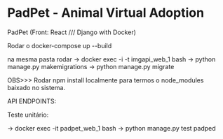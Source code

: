 # PadPet - Animal Virtual Adoption
 
PadPet (Front: React /// Django with Docker)

Rodar o 
docker-compose up --build

na mesma pasta rodar 
-> docker exec -i -t imgapi_web_1 bash
-> python manage.py makemigrations
-> python manage.py migrate

OBS>>> Rodar npm install localmente para termos o node_modules baixado no sistema.


API
ENDPOINTS:


Teste unitário:

-> docker exec -it padpet_web_1 bash
-> python manage.py test padped
 



